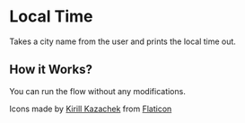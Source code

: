 
# Local Time
Takes a city name from the user and prints the local time out.

## How it Works?
You can run the flow without any modifications.

Icons made by [Kirill Kazachek](https://www.flaticon.com/authors/kirill-kazachek) from [Flaticon](https://www.flaticon.com/)